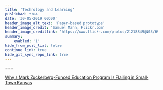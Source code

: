 ```yaml
---
title: 'Technology and Learning'
published: true
date: '30-05-2019 00:00'
header_image_alt_text: 'Paper-based prototype'
header_image_credit: 'Samuel Mann, Flickr.com'
header_image_creditlink: 'https://www.flickr.com/photos/21218849@N03/6968244538/'
summary:
    enabled: '1'
hide_from_post_list: false
continue_link: true
hide_git_sync_repo_link: true
---
```


===

<a class="embedly-card" data-card-controls="0" href="https://slate.com/technology/2019/05/zuckerberg-funded-summit-learning-cant-save-public-education.html">Why a Mark Zuckerberg-Funded Education Program Is Flailing in Small-Town Kansas</a>
<script async src="//cdn.embedly.com/widgets/platform.js" charset="UTF-8"></script>
